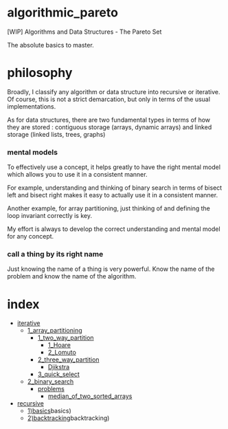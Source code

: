 # algorithmic_pareto

[WIP]  Algorithms and Data Structures - The Pareto Set

The absolute basics to master.

# philosophy

Broadly, I classify any algorithm or data structure into recursive or iterative. Of course, this is not a strict demarcation, but only in terms of the usual implementations.


As for data structures, there are two fundamental types in terms of how they are stored : contiguous storage (arrays, dynamic arrays) and linked storage (linked lists, trees, graphs) 

### mental models

To effectively use a concept, it helps greatly to have the right mental model which allows you to use it in a consistent manner.

For example, understanding and thinking of binary search in terms of bisect left and bisect right makes it easy to actually use it in a consistent manner.

Another example, for array partitioning, just thinking of and  defining the loop invariant correctly is key. 

My effort is always to develop the correct understanding and mental model for any concept.

### call a thing by its right name

Just knowing the name of a thing is very powerful.  Know the name of the problem and know the name of the algorithm.

<!-- BEGIN_DOCS_INDEX -->

# index

- [iterative](iterative)
  - [1_array_partitioning](iterative/1_array_partitioning)
    - [1_two_way_partition](iterative/1_array_partitioning/1_two_way_partition)
      - [1_Hoare](iterative/1_array_partitioning/1_two_way_partition/1_Hoare)
      - [2_Lomuto](iterative/1_array_partitioning/1_two_way_partition/2_Lomuto)
    - [2_three_way_partition](iterative/1_array_partitioning/2_three_way_partition)
      - [Djikstra](iterative/1_array_partitioning/2_three_way_partition/Djikstra)
    - [3_quick_select](iterative/1_array_partitioning/3_quick_select)
  - [2_binary_search](iterative/2_binary_search)
    - [problems](iterative/2_binary_search/problems)
      - [median_of_two_sorted_arrays](iterative/2_binary_search/problems/median_of_two_sorted_arrays)
- [recursive](recursive)
  - [1)basics](recursive/1)basics)
  - [2)backtracking](recursive/2)backtracking)

<!-- END_DOCS_INDEX -->

